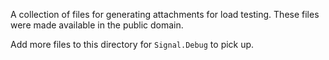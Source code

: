 <!-- Copyright 2018-2021 Signal Messenger, LLC -->
<!-- SPDX-License-Identifier: AGPL-3.0-only -->

A collection of files for generating attachments for load testing. These files
were made available in the public domain.

Add more files to this directory for `Signal.Debug` to pick up.
